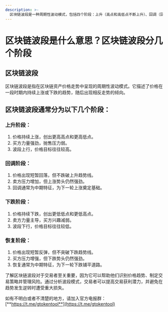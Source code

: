 ```yaml
---
description: >-
  区块链波段是一种周期性波动模式，包括四个阶段：上升（高点和高低点不断上升）、回调（回落但未跌破上升趋势线）、下跌（低点和低高点不断下降）和恢复（反弹但未突破下跌趋势线）。了解波段模式有助于交易者识别趋势、制定策略和管理风险。
---
```


# 区块链波段是什么意思？区块链波段分几个阶段

## 区块链波段

区块链波段是指在区块链资产价格走势中呈现的周期性波动模式。它描述了价格在一段时期内持续上涨或下跌的趋势，随后出现相反走势的倾向。

## 区块链波段通常分为以下几个阶段：

### 上升阶段：

1. 价格持续上涨，创出更高高点和更高低点。
2. 买方力量强劲，抛售压力弱。
3. 波段上行，价格目标往往较高。

### 回调阶段：

1. 价格出现短暂回落，但不跌破上升趋势线。
2. 卖方压力增加，但上涨势头仍然强劲。
3. 回调通常为中期特征，为下一轮上涨奠定基础。

### 下跌阶段：

1. 价格持续下跌，创出更低低点和更低高点。
2. 卖方力量主导，买方兴趣减弱。
3. 波段下行，价格目标往往较低。

### 恢复阶段：

1. 价格出现短暂反弹，但不突破下跌趋势线。
2. 买方压力增强，但下跌势头仍然强劲。
3. 恢复通常为中期特征，为下一轮下跌铺平道路。

了解区块链波段对于交易者至关重要，因为它可以帮助他们识别价格趋势、制定交易策略并管理风险。通过分析波段模式，交易者可以提高交易获利潜力，并避免在趋势发生逆转时遭受重大损失。

如有不明白或者不清楚的地方，请加入官方电报群：[**https://t.me/gtokentool**](https://t.me/gtokentool)
